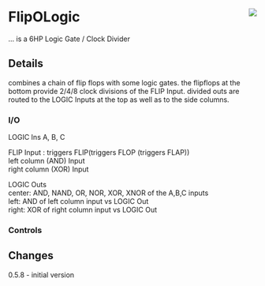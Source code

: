 # FlipOLogic <img align="right" src="images/flipologic_100.png">
... is a 6HP Logic Gate / Clock Divider

## Details
combines a chain of flip flops with some logic gates.
the flipflops at the bottom provide 2/4/8 clock divisions of the FLIP Input.
divided outs are routed to the LOGIC Inputs at the top as well as to the side columns.


### I/O
LOGIC Ins A, B, C  

FLIP Input : triggers FLIP(triggers FLOP (triggers FLAP))  
left column (AND) Input  
right column (XOR) Input  

LOGIC Outs  
center: AND, NAND, OR, NOR, XOR, XNOR of the A,B,C inputs  
left: AND of left column input vs LOGIC Out  
right: XOR of right column input vs LOGIC Out  

### Controls


## Changes
0.5.8 - initial version  
